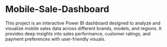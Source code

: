 # Mobile-Sale-Dashboard
This project is an interactive Power BI dashboard designed to analyze and visualize mobile sales data across different brands, models, and regions. It provides deep insights into sales performance, customer ratings, and payment preferences with user-friendly visuals.
